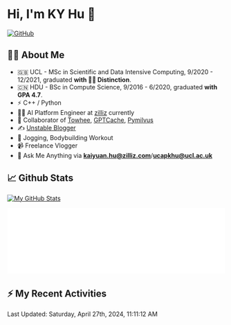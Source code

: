 # Hi, I'm KY Hu 👋

[![GitHub](https://img.shields.io/badge/dynamic/json?logo=github&label=GitHub&labelColor=495867&color=495867&query=%24.data.totalSubs&url=https%3A%2F%2Fapi.spencerwoo.com%2Fsubstats%2F%3Fsource%3Dgithub%26queryKey%3Dhayschan&style=flat-square)](https://github.com/Chiiizzzy)

## 🧑‍💻 About Me


- 🇬🇧 UCL - MSc in Scientific and Data Intensive Computing, 9/2020 - 12/2021, graduated **with 🧑‍🎓 Distinction**.
- 🇨🇳 HDU - BSc in Compute Science, 9/2016 - 6/2020, graduated **with GPA 4.7**.
- ⚡️ C++ / Python
- 🧑‍💻 AI Platform Engineer at [zilliz](https://zilliz.com/) currently
- 💬 Collaborator of [Towhee](https://github.com/towhee-io/towhee), [GPTCache](https://github.com/zilliztech/GPTCache), [Pymilvus](https://github.com/milvus-io/pymilvus)
- ✍️ [Unstable Blogger](https://blog.csdn.net/DooDia)
- 🏃 Jogging, Bodybuilding Workout
- 📹 Freelance Vlogger
- 📮 Ask Me Anything via **[kaiyuan.hu@zilliz.com](mailto:kaiyuan.hu@zilliz.com)**/**[ucapkhu@ucl.ac.uk](ucapkhu@ucl.ac.uk)**


## 📈 Github Stats

[![My GitHub Stats](https://github-readme-stats.vercel.app/api?username=Chiiizzzy&show_icons=true&theme=gotham)](https://github-readme-stats.vercel.app/api?username=Chiiizzzy&show_icons=true&theme=gotham)

<!-- [![Ashutosh's github activity graph](https://github-readme-activity-graph.cyclic.app/graph?username=Chiiizzzy&theme=dracula)](https://github.com/Chiiizzzy/github-readme-activity-graph) -->


![Metrics 👋](/metrics.plugin.followup.user.svg)

## ⚡️ My Recent Activities

<!--RECENT_ACTIVITY:last_update-->
Last Updated: Saturday, April 27th, 2024, 11:11:12 AM
<!--RECENT_ACTIVITY:last_update_end-->

<!--RECENT_ACTIVITY:start-->
<!--RECENT_ACTIVITY:end-->
